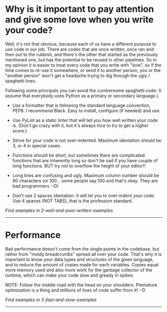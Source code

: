 # Why is it important to pay attention and give some love when you write your code?

Well, it's not that obvious, because each of us have a different purpose to use code in our job.
There are codes that are once written, once ran and then out to the rubbish, and there's the other that started as the previously mentioned one,
but has the potential to be reused in other pipelines. So in my opinion it is easier to treat every code that you write with "love", so if the time
comes to re-use it somewhere, or send it to another person, you or the "another person" won't get a headache trying to dig through the ugly / spaghetti lines.

Following some principals you can avoid the cumbersome spaghetti code:
(I assume that everybody uses Python as a primary or secondary language.)

- Use a formatter that is following the standard language convention, PEP8. I recommend Black. Easy to install, configure (if needed) and use.
- Use PyLint as a static linter that will tell you how well written your code is. (Don't go crazy with it, but it's always nice to try to get a higher score.)
- Strive for your code is not over-indented. Maximum identation should be 3, or 4 in special cases.
- Functions should be short, but sometimes there are complicated functions that are inherently long so don't be sad if you have couple of long functions.
   BUT try not to overflow the height of your editor!!

- Long lines are confusing and ugly. Maximum column number should be 80 characters (or 100... some people say 100 and that's okay. They are bad programmers :-D)
- Don't use 2 spaces identation. It will let you to over-indent your code. Use 4 spaces (NOT TABS), that is the profession standard.

*Find examples in 2-well-and-poor-written-examples*

---

# Performance

Bad performance doesn't come from the single points in the codebase, but rather from "moldy breadcrumbs" spread all over your code.
That's why it is important to know your data types and structures of the given language, and to reduce the amount of copies made for each variables.
Copies equal more memory used and also more work for the garbage collector of the runtime, which can make your code slow and gready in spikes.

NOTE: Follow the middle road with the head on your shoulders. Premature optimization is a thing and millions of lines of code suffer from it! :-D

*Find examples in 3-fast-and-slow-examples*

---

